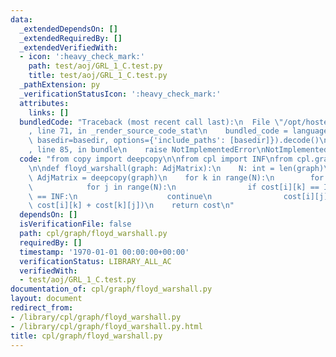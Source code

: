 ```yaml
---
data:
  _extendedDependsOn: []
  _extendedRequiredBy: []
  _extendedVerifiedWith:
  - icon: ':heavy_check_mark:'
    path: test/aoj/GRL_1_C.test.py
    title: test/aoj/GRL_1_C.test.py
  _pathExtension: py
  _verificationStatusIcon: ':heavy_check_mark:'
  attributes:
    links: []
  bundledCode: "Traceback (most recent call last):\n  File \"/opt/hostedtoolcache/Python/3.9.1/x64/lib/python3.9/site-packages/onlinejudge_verify/documentation/build.py\"\
    , line 71, in _render_source_code_stat\n    bundled_code = language.bundle(stat.path,\
    \ basedir=basedir, options={'include_paths': [basedir]}).decode()\n  File \"/opt/hostedtoolcache/Python/3.9.1/x64/lib/python3.9/site-packages/onlinejudge_verify/languages/python.py\"\
    , line 85, in bundle\n    raise NotImplementedError\nNotImplementedError\n"
  code: "from copy import deepcopy\n\nfrom cpl import INF\nfrom cpl.graph import AdjMatrix\n\
    \n\ndef floyd_warshall(graph: AdjMatrix):\n    N: int = len(graph)\n    cost:\
    \ AdjMatrix = deepcopy(graph)\n    for k in range(N):\n        for i in range(N):\n\
    \            for j in range(N):\n                if cost[i][k] == INF or cost[k][j]\
    \ == INF:\n                    continue\n                cost[i][j] = min(cost[i][j],\
    \ cost[i][k] + cost[k][j])\n    return cost\n"
  dependsOn: []
  isVerificationFile: false
  path: cpl/graph/floyd_warshall.py
  requiredBy: []
  timestamp: '1970-01-01 00:00:00+00:00'
  verificationStatus: LIBRARY_ALL_AC
  verifiedWith:
  - test/aoj/GRL_1_C.test.py
documentation_of: cpl/graph/floyd_warshall.py
layout: document
redirect_from:
- /library/cpl/graph/floyd_warshall.py
- /library/cpl/graph/floyd_warshall.py.html
title: cpl/graph/floyd_warshall.py
---
```

